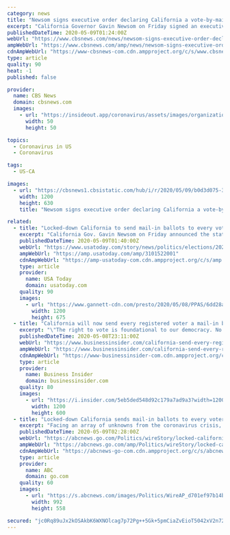 ```yaml
---
category: news
title: "Newsom signs executive order declaring California a vote-by-mail state"
excerpt: "California Governor Gavin Newsom on Friday signed an executive order to ensure every registered voter in the state is automatically mailed a ballot for the November presidential election. The executive order does not replace in-person voting,"
publishedDateTime: 2020-05-09T01:24:00Z
webUrl: "https://www.cbsnews.com/news/newsom-signs-executive-order-declaring-california-a-vote-by-mail-state-2020-05-08/"
ampWebUrl: "https://www.cbsnews.com/amp/news/newsom-signs-executive-order-declaring-california-a-vote-by-mail-state-2020-05-08/"
cdnAmpWebUrl: "https://www-cbsnews-com.cdn.ampproject.org/c/s/www.cbsnews.com/amp/news/newsom-signs-executive-order-declaring-california-a-vote-by-mail-state-2020-05-08/"
type: article
quality: 90
heat: -1
published: false

provider:
  name: CBS News
  domain: cbsnews.com
  images:
    - url: "https://insideout.app/coronavirus/assets/images/organizations/cbsnews.com-50x50.jpg"
      width: 50
      height: 50

topics:
  - Coronavirus in US
  - Coronavirus

tags:
  - US-CA

images:
  - url: "https://cbsnews1.cbsistatic.com/hub/i/r/2020/05/09/b0d3d075-34a1-4d1a-bc8f-ac7168aeacfd/thumbnail/1200x630/ea98e34dedf05287c78efdc05fd71d8f/ap-20129726887097.jpg"
    width: 1200
    height: 630
    title: "Newsom signs executive order declaring California a vote-by-mail state"

related:
  - title: "Locked-down California to send mail-in ballots to every voter"
    excerpt: "California Gov. Gavin Newsom on Friday announced the state will send every voter a mail-in ballot for the November elections."
    publishedDateTime: 2020-05-09T01:40:00Z
    webUrl: "https://www.usatoday.com/story/news/politics/elections/2020/05/08/coronavirus-california-send-mail-ballots-every-voter/3101522001/"
    ampWebUrl: "https://amp.usatoday.com/amp/3101522001"
    cdnAmpWebUrl: "https://amp-usatoday-com.cdn.ampproject.org/c/s/amp.usatoday.com/amp/3101522001"
    type: article
    provider:
      name: USA Today
      domain: usatoday.com
    quality: 90
    images:
      - url: "https://www.gannett-cdn.com/presto/2020/05/08/PPAS/6dd28a9b-e07b-4b54-9a20-a33ffd8cd4a5-AP20129791254453.jpg?auto=webp&crop=5471,3078,x0,y182&format=pjpg&width=1200"
        width: 1200
        height: 675
  - title: "California will now send every registered voter a mail-in ballot for November elections, in light of coronavirus concerns"
    excerpt: "\"The right to vote is foundational to our democracy. No one should be forced to risk their health to exercise that right,\" Gov. Gavin Newsom said."
    publishedDateTime: 2020-05-08T23:11:00Z
    webUrl: "https://www.businessinsider.com/california-send-every-registered-voter-mail-in-ballot-2020-5"
    ampWebUrl: "https://www.businessinsider.com/california-send-every-registered-voter-mail-in-ballot-2020-5?amp"
    cdnAmpWebUrl: "https://www-businessinsider-com.cdn.ampproject.org/c/s/www.businessinsider.com/california-send-every-registered-voter-mail-in-ballot-2020-5?amp"
    type: article
    provider:
      name: Business Insider
      domain: businessinsider.com
    quality: 80
    images:
      - url: "https://i.insider.com/5eb5ded548d92c179a7ad9a3?width=1200&format=jpeg"
        width: 1200
        height: 600
  - title: "Locked-down California sends mail-in ballots to every voter"
    excerpt: "Facing an array of unknowns from the coronavirus crisis, California will send every voter a mail-in ballot for the November presidential election"
    publishedDateTime: 2020-05-09T02:28:00Z
    webUrl: "https://abcnews.go.com/Politics/wireStory/locked-california-sends-mail-ballots-voter-70589620"
    ampWebUrl: "https://abcnews.go.com/amp/Politics/wireStory/locked-california-sends-mail-ballots-voter-70589620"
    cdnAmpWebUrl: "https://abcnews-go-com.cdn.ampproject.org/c/s/abcnews.go.com/amp/Politics/wireStory/locked-california-sends-mail-ballots-voter-70589620"
    type: article
    provider:
      name: ABC
      domain: go.com
    quality: 60
    images:
      - url: "https://s.abcnews.com/images/Politics/WireAP_d701ef97b14b46dda10d7aa7772779ba_16x9_992.jpg"
        width: 992
        height: 558

secured: "jc0Rq89uJx2kOSAkbK6WXNOlcag7p72Pg++5Gk+5pmCiaZvEioT5042xV2n72B6cmVpjnU2PgH08zB932lTgIiauZKEx968dl8JKpwfjdY6upejK0YyL+lQOf0MQTQ9GNT5ex9H1bsvCIFH+M+4xDyoTM60WuddH0blJzlxX7XAzA5eapRNo0RPlxuCx5iz6vN4ezLB15o6GqzKNqqg7GX7VxqXQJyRTriDiz7UKHMr6CKINhhKXU9Zd1n6o17Gj51xKZDyqCKkEOvg11DNyKP30rZRF31BOb27S3OEfbrFh7IkKX0mmgnkzH0YeBZnn;HJlvh8c4d6fgN1bI4P+JLA=="
---
```


